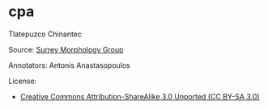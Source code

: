 # cpa
Tlatepuzco Chinantec

Source:
[Surrey Morphology Group](https://oto-manguean.surrey.ac.uk/Search/CPA)

Annotators:
Antonis Anastasopoulos

License: 
- [Creative Commons Attribution-ShareAlike 3.0 Unported (CC BY-SA 3.0)](https://creativecommons.org/licenses/by-sa/3.0/)
